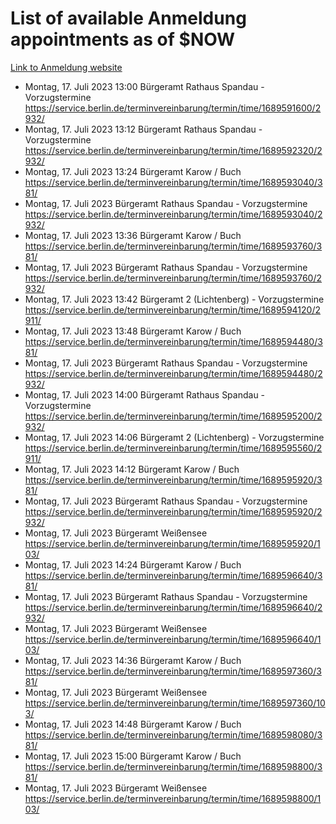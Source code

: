 # List of available Anmeldung appointments as of $NOW
[Link to Anmeldung website](https://service.berlin.de/terminvereinbarung/termin/tag.php?termin=1&anliegen[]=120686&dienstleisterlist=122210,122217,327316,122219,327312,122227,327314,122231,327346,122243,327348,122254,122252,329742,122260,329745,122262,329748,122271,327278,122273,327274,122277,327276,330436,122280,327294,122282,327290,122284,327292,122291,327270,122285,327266,122286,327264,122296,327268,150230,329760,122297,327286,122294,327284,122312,329763,122314,329775,122304,327330,122311,327334,122309,327332,317869,122281,327352,122279,329772,122283,122276,327324,122274,327326,122267,329766,122246,327318,122251,327320,122257,327322,122208,327298,122226,327300&herkunft=http%3A%2F%2Fservice.berlin.de%2Fdienstleistung%2F120686%2F)
- Montag, 17. Juli 2023 13:00 Bürgeramt Rathaus Spandau - Vorzugstermine https://service.berlin.de/terminvereinbarung/termin/time/1689591600/2932/
- Montag, 17. Juli 2023 13:12 Bürgeramt Rathaus Spandau - Vorzugstermine https://service.berlin.de/terminvereinbarung/termin/time/1689592320/2932/
- Montag, 17. Juli 2023 13:24 Bürgeramt Karow / Buch https://service.berlin.de/terminvereinbarung/termin/time/1689593040/381/
- Montag, 17. Juli 2023  Bürgeramt Rathaus Spandau - Vorzugstermine https://service.berlin.de/terminvereinbarung/termin/time/1689593040/2932/
- Montag, 17. Juli 2023 13:36 Bürgeramt Karow / Buch https://service.berlin.de/terminvereinbarung/termin/time/1689593760/381/
- Montag, 17. Juli 2023  Bürgeramt Rathaus Spandau - Vorzugstermine https://service.berlin.de/terminvereinbarung/termin/time/1689593760/2932/
- Montag, 17. Juli 2023 13:42 Bürgeramt 2 (Lichtenberg) - Vorzugstermine https://service.berlin.de/terminvereinbarung/termin/time/1689594120/2911/
- Montag, 17. Juli 2023 13:48 Bürgeramt Karow / Buch https://service.berlin.de/terminvereinbarung/termin/time/1689594480/381/
- Montag, 17. Juli 2023  Bürgeramt Rathaus Spandau - Vorzugstermine https://service.berlin.de/terminvereinbarung/termin/time/1689594480/2932/
- Montag, 17. Juli 2023 14:00 Bürgeramt Rathaus Spandau - Vorzugstermine https://service.berlin.de/terminvereinbarung/termin/time/1689595200/2932/
- Montag, 17. Juli 2023 14:06 Bürgeramt 2 (Lichtenberg) - Vorzugstermine https://service.berlin.de/terminvereinbarung/termin/time/1689595560/2911/
- Montag, 17. Juli 2023 14:12 Bürgeramt Karow / Buch https://service.berlin.de/terminvereinbarung/termin/time/1689595920/381/
- Montag, 17. Juli 2023  Bürgeramt Rathaus Spandau - Vorzugstermine https://service.berlin.de/terminvereinbarung/termin/time/1689595920/2932/
- Montag, 17. Juli 2023  Bürgeramt Weißensee https://service.berlin.de/terminvereinbarung/termin/time/1689595920/103/
- Montag, 17. Juli 2023 14:24 Bürgeramt Karow / Buch https://service.berlin.de/terminvereinbarung/termin/time/1689596640/381/
- Montag, 17. Juli 2023  Bürgeramt Rathaus Spandau - Vorzugstermine https://service.berlin.de/terminvereinbarung/termin/time/1689596640/2932/
- Montag, 17. Juli 2023  Bürgeramt Weißensee https://service.berlin.de/terminvereinbarung/termin/time/1689596640/103/
- Montag, 17. Juli 2023 14:36 Bürgeramt Karow / Buch https://service.berlin.de/terminvereinbarung/termin/time/1689597360/381/
- Montag, 17. Juli 2023  Bürgeramt Weißensee https://service.berlin.de/terminvereinbarung/termin/time/1689597360/103/
- Montag, 17. Juli 2023 14:48 Bürgeramt Karow / Buch https://service.berlin.de/terminvereinbarung/termin/time/1689598080/381/
- Montag, 17. Juli 2023 15:00 Bürgeramt Karow / Buch https://service.berlin.de/terminvereinbarung/termin/time/1689598800/381/
- Montag, 17. Juli 2023  Bürgeramt Weißensee https://service.berlin.de/terminvereinbarung/termin/time/1689598800/103/
